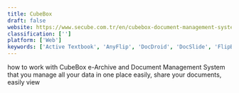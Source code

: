 ```yaml
---
title: CubeBox
draft: false 
website: https://www.secube.com.tr/en/cubebox-document-management-system
classification: ['']
platform: ['Web']
keywords: ['Active Textbook', 'AnyFlip', 'DocDroid', 'DocSlide', 'FlipBooker', 'FlipBuilder', 'FlipCreator', 'Flipb', 'FlowPaper', 'Google Play Books', 'Jumptuit', 'Scribd', 'SlideDeck.io', 'edocr', 'odrive', 'overGrive']
---
```

how to work with CubeBox e-Archive and Document Management System that you manage all your data in one place easily, share your documents, easily view